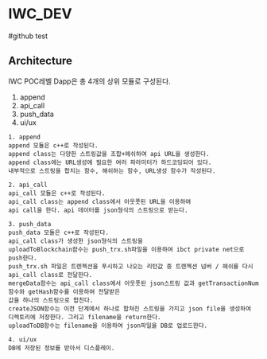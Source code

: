 # IWC_DEV
#github test


## Architecture
IWC POC레벨 Dapp은 총 4개의 상위 모듈로 구성된다.

1. append
2. api_call
3. push_data
4. ui/ux

```
1. append
append 모듈은 c++로 작성된다.
append class는 다양한 스트링값을 조합+헤쉬하여 api URL을 생성한다.
append class에는 URL생성에 필요한 여러 파라미터가 하드코딩되어 있다.
내부적으로 스트링을 합치는 함수, 해쉬하는 함수, URL생성 함수가 작성된다.
```

```
2. api_call
api_call 모듈은 c++로 작성된다.
api_call class는 append class에서 아웃풋된 URL을 이용하여
api call을 한다. api 데이터를 json형식의 스트링으로 받는다.
```

```
3. push_data
push_data 모듈은 c++로 작성된다.
api_call class가 생성한 json형식의 스트링을
uploadToBlockchain함수는 push_trx.sh파일을 이용하여 ibct private net으로 push한다.
push_trx.sh 파일은 트렌젝션을 푸시하고 나오는 리턴값 중 트렌젝션 넘버 / 헤쉬를 다시 api_call class로 전달한다.
mergeData함수는 api_call class에서 아웃풋된 json스트링 값과 getTransactionNum함수와 getHash함수를 이용하여 전달받은
값을 하나의 스트링으로 합친다.
createJSON함수는 이전 단계에서 하나로 합쳐진 스트링을 가지고 json file을 생성하여 디렉토리에 저장한다. 그리고 filename을 return한다.
uploadToDB함수는 filename을 이용하여 json파일을 DB로 업로드한다.
```

```
4. ui/ux
DB에 저장된 정보를 받아서 디스플레이.
```
